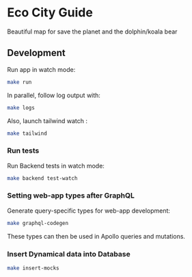 # Eco City Guide

Beautiful map for save the planet and the dolphin/koala bear

## Development

Run app in watch mode:

```bash
make run
```

In parallel, follow log output with:

```bash
make logs
```

Also, launch tailwind watch :

```bash
make tailwind
```

### Run tests

Run Backend tests in watch mode:

```bash
make backend test-watch
```

### Setting web-app types after GraphQL

Generate query-specific types for web-app development:

```bash
make graphql-codegen
```

These types can then be used in Apollo queries and mutations.

### Insert Dynamical data into Database

```bash
make insert-mocks
```

